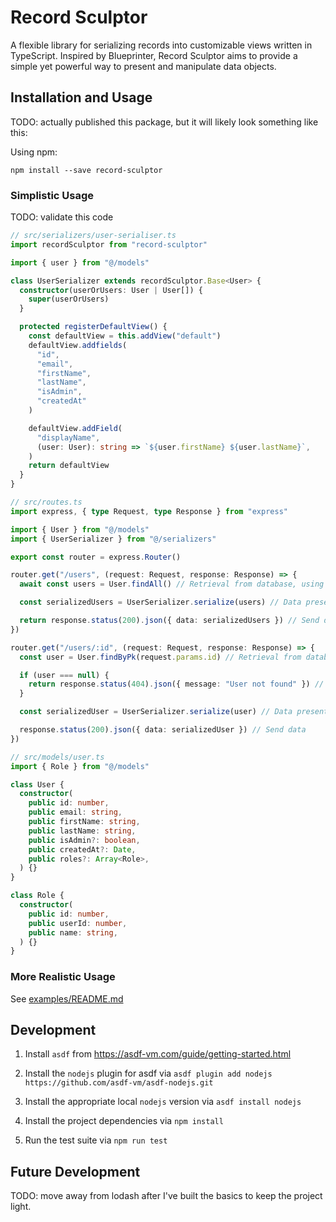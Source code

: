 # Record Sculptor

A flexible library for serializing records into customizable views written in TypeScript. Inspired by Blueprinter, Record Sculptor aims to provide a simple yet powerful way to present and manipulate data objects.

## Installation and Usage

TODO: actually published this package, but it will likely look something like this:

Using npm:

```
npm install --save record-sculptor
```

### Simplistic Usage

TODO: validate this code

```typescript
// src/serializers/user-serialiser.ts
import recordSculptor from "record-sculptor"

import { user } from "@/models"

class UserSerializer extends recordSculptor.Base<User> {
  constructor(userOrUsers: User | User[]) {
    super(userOrUsers)
  }

  protected registerDefaultView() {
    const defaultView = this.addView("default")
    defaultView.addfields(
      "id",
      "email",
      "firstName",
      "lastName",
      "isAdmin",
      "createdAt"
    )

    defaultView.addField(
      "displayName",
      (user: User): string => `${user.firstName} ${user.lastName}`,
    )
    return defaultView
  }
}
```

```typescript
// src/routes.ts
import express, { type Request, type Response } from "express"

import { User } from "@/models"
import { UserSerializer } from "@/serializers"

export const router = express.Router()

router.get("/users", (request: Request, response: Response) => {
  await const users = User.findAll() // Retrieval from database, using Sequelize in this example

  const serializedUsers = UserSerializer.serialize(users) // Data presentation/serialization

  return response.status(200).json({ data: serializedUsers }) // Send data
})

router.get("/users/:id", (request: Request, response: Response) => {
  const user = User.findByPk(request.params.id) // Retrieval from database, using Sequelize in this example

  if (user === null) {
    return response.status(404).json({ message: "User not found" }) // Handle errors
  }

  const serializedUser = UserSerializer.serialize(user) // Data presentation/serialization

  response.status(200).json({ data: serializedUser }) // Send data
})
```

```typescript
// src/models/user.ts
import { Role } from "@/models"

class User {
  constructor(
    public id: number,
    public email: string,
    public firstName: string,
    public lastName: string,
    public isAdmin?: boolean,
    public createdAt?: Date,
    public roles?: Array<Role>,
  ) {}
}
```

```typescript
class Role {
  constructor(
    public id: number,
    public userId: number,
    public name: string,
  ) {}
}
```

### More Realistic Usage

See [examples/README.md](./examples/README.md)

## Development

1. Install `asdf` from https://asdf-vm.com/guide/getting-started.html

2. Install the `nodejs` plugin for asdf via `asdf plugin add nodejs https://github.com/asdf-vm/asdf-nodejs.git`

3. Install the appropriate local `nodejs` version via `asdf install nodejs`

4. Install the project dependencies via `npm install`

5. Run the test suite via `npm run test`

## Future Development

TODO: move away from lodash after I've built the basics to keep the project light.
